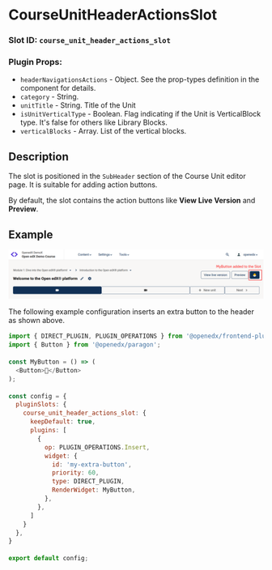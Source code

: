 # CourseUnitHeaderActionsSlot

### Slot ID: `course_unit_header_actions_slot`
### Plugin Props:

* `headerNavigationsActions` - Object. See the prop-types definition in the component for details.
* `category` - String.
* `unitTitle` - String. Title of the Unit
* `isUnitVerticalType` - Boolean. Flag indicating if the Unit is VerticalBlock type. It's false for others like Library Blocks.
* `verticalBlocks` - Array. List of the vertical blocks.

## Description

The slot is positioned in the `SubHeader` section of the Course Unit editor page. It is suitable for adding action buttons.

By default, the slot contains the action buttons like **View Live Version** and **Preview**.

## Example

![Screenshot of an extra button in slot](./images/mybutton_added_to_slot.png)

The following example configuration inserts an extra button to the header as shown above.

```js
import { DIRECT_PLUGIN, PLUGIN_OPERATIONS } from '@openedx/frontend-plugin-framework';
import { Button } from '@openedx/paragon';

const MyButton = () => (
  <Button>🐣</Button>
);

const config = {
  pluginSlots: {
    course_unit_header_actions_slot: {
      keepDefault: true,
      plugins: [
        {
          op: PLUGIN_OPERATIONS.Insert,
          widget: {
            id: 'my-extra-button',
            priority: 60,
            type: DIRECT_PLUGIN,
            RenderWidget: MyButton,
          },
        },
      ]
    }
  },
}

export default config;
```

